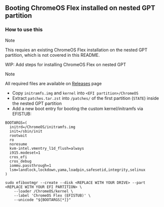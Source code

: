 ## Booting ChromeOS Flex installed on nested GPT partition
### How to use this
> [!NOTE]
> This requies an existing ChromeOS Flex installation on the nested GPT partition, which is not covered in this README.
>
> WIP: Add steps for installing ChromeOS Flex on nested GPT

> [!NOTE]
> All required files are available on [Releases](https://github.com/supechicken/CrOS-Flex-NestedGPT/releases) page

- Copy `initramfs.img` and `kernel` into `<EFI partition>/ChromeOS`
- Extract `patches.tar.zst` into `/patches/` of the first partition (`STATE`) inside the nested GPT partition
- Add a new boot entry for booting the custom kernel/initramfs via EFISTUB:
```shell
BOOTARGS=(
  initrd=/ChromeOS/initramfs.img
  init=/sbin/init
  rootwait
  ro
  noresume
  kvm-intel.vmentry_l1d_flush=always
  i915.modeset=1
  cros_efi
  cros_debug
  iommu.passthrough=1
  lsm=landlock,lockdown,yama,loadpin,safesetid,integrity,selinux
)

sudo efibootmgr --create --disk <REPLACE WITH YOUR DRIVE> --part <REPLACE WITH YOUR EFI PARTITION> \
    --loader /ChromeOS/kernel \
    --label 'ChromeOS Flex (EFISTUB)' \
    --unicode "${BOOTARGS[*]}"
```

